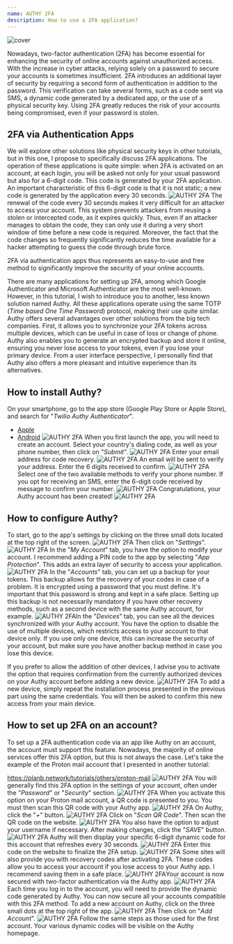 ```yaml
---
name: AUTHY 2FA
description: How to use a 2FA application?
---
```

![cover](assets/cover.webp)

Nowadays, two-factor authentication (2FA) has become essential for enhancing the security of online accounts against unauthorized access. With the increase in cyber attacks, relying solely on a password to secure your accounts is sometimes insufficient. 2FA introduces an additional layer of security by requiring a second form of authentication in addition to the password. This verification can take several forms, such as a code sent via SMS, a dynamic code generated by a dedicated app, or the use of a physical security key. Using 2FA greatly reduces the risk of your accounts being compromised, even if your password is stolen.

## 2FA via Authentication Apps

We will explore other solutions like physical security keys in other tutorials, but in this one, I propose to specifically discuss 2FA applications. The operation of these applications is quite simple: when 2FA is activated on an account, at each login, you will be asked not only for your usual password but also for a 6-digit code. This code is generated by your 2FA application. An important characteristic of this 6-digit code is that it is not static; a new code is generated by the application every 30 seconds.
![AUTHY 2FA](assets/notext/01.webp)
The renewal of the code every 30 seconds makes it very difficult for an attacker to access your account. This system prevents attackers from reusing a stolen or intercepted code, as it expires quickly. Thus, even if an attacker manages to obtain the code, they can only use it during a very short window of time before a new code is required. Moreover, the fact that the code changes so frequently significantly reduces the time available for a hacker attempting to guess the code through brute force.

2FA via authentication apps thus represents an easy-to-use and free method to significantly improve the security of your online accounts.

There are many applications for setting up 2FA, among which Google Authenticator and Microsoft Authenticator are the most well-known. However, in this tutorial, I wish to introduce you to another, less known solution named Authy. All these applications operate using the same TOTP (*Time based One Time Password*) protocol, making their use quite similar.
Authy offers several advantages over other solutions from the big tech companies. First, it allows you to synchronize your 2FA tokens across multiple devices, which can be useful in case of loss or change of phone. Authy also enables you to generate an encrypted backup and store it online, ensuring you never lose access to your tokens, even if you lose your primary device. From a user interface perspective, I personally find that Authy also offers a more pleasant and intuitive experience than its alternatives.

## How to install Authy?

On your smartphone, go to the app store (Google Play Store or Apple Store), and search for "*Twilio Authy Authenticator*".

- [Apple](https://apps.apple.com/us/app/twilio-authy/id494168017)
- [Android](https://play.google.com/store/apps/details?id=com.authy.authy)
![AUTHY 2FA](assets/notext/02.webp)
When you first launch the app, you will need to create an account. Select your country's dialing code, as well as your phone number, then click on "*Submit*".
![AUTHY 2FA](assets/notext/03.webp)
Enter your email address for code recovery.
![AUTHY 2FA](assets/notext/04.webp)
An email will be sent to verify your address. Enter the 6 digits received to confirm.
![AUTHY 2FA](assets/notext/05.webp)
Select one of the two available methods to verify your phone number. If you opt for receiving an SMS, enter the 6-digit code received by message to confirm your number.
![AUTHY 2FA](assets/notext/06.webp)
Congratulations, your Authy account has been created!
![AUTHY 2FA](assets/notext/07.webp)
## How to configure Authy?

To start, go to the app's settings by clicking on the three small dots located at the top right of the screen.
![AUTHY 2FA](assets/notext/08.webp)
Then click on "*Settings*".
![AUTHY 2FA](assets/notext/09.webp)
In the "*My Account*" tab, you have the option to modify your account. I recommend adding a PIN code to the app by selecting "*App Protection*". This adds an extra layer of security to access your application.
![AUTHY 2FA](assets/notext/10.webp)
In the "*Accounts*" tab, you can set up a backup for your tokens. This backup allows for the recovery of your codes in case of a problem. It is encrypted using a password that you must define. It's important that this password is strong and kept in a safe place. Setting up this backup is not necessarily mandatory if you have other recovery methods, such as a second device with the same Authy account, for example.
![AUTHY 2FA](assets/notext/11.webp)In the "*Devices*" tab, you can see all the devices synchronized with your Authy account. You have the option to disable the use of multiple devices, which restricts access to your account to that device only. If you use only one device, this can increase the security of your account, but make sure you have another backup method in case you lose this device.

If you prefer to allow the addition of other devices, I advise you to activate the option that requires confirmation from the currently authorized devices on your Authy account before adding a new device.
![AUTHY 2FA](assets/notext/12.webp)
To add a new device, simply repeat the installation process presented in the previous part using the same credentials. You will then be asked to confirm this new access from your main device.

## How to set up 2FA on an account?

To set up a 2FA authentication code via an app like Authy on an account, the account must support this feature. Nowadays, the majority of online services offer this 2FA option, but this is not always the case. Let's take the example of the Proton mail account that I presented in another tutorial:

https://planb.network/tutorials/others/proton-mail
![AUTHY 2FA](assets/notext/13.webp)
You will generally find this 2FA option in the settings of your account, often under the "*Password*" or "*Security*" section.
![AUTHY 2FA](assets/notext/14.webp)
When you activate this option on your Proton mail account, a QR code is presented to you. You must then scan this QR code with your Authy app.
![AUTHY 2FA](assets/notext/15.webp)
On Authy, click the "*+*" button.
![AUTHY 2FA](assets/notext/16.webp)
Click on "*Scan QR Code*". Then scan the QR code on the website.
![AUTHY 2FA](assets/notext/17.webp)
You also have the option to adjust your username if necessary. After making changes, click the "*SAVE*" button.
![AUTHY 2FA](assets/notext/18.webp)
Authy will then display your specific 6-digit dynamic code for this account that refreshes every 30 seconds.
![AUTHY 2FA](assets/notext/19.webp)
Enter this code on the website to finalize the 2FA setup.
![AUTHY 2FA](assets/notext/20.webp)
Some sites will also provide you with recovery codes after activating 2FA. These codes allow you to access your account if you lose access to your Authy app. I recommend saving them in a safe place.
![AUTHY 2FA](assets/notext/21.webp)Your account is now secured with two-factor authentication via the Authy app.
![AUTHY 2FA](assets/notext/22.webp)
Each time you log in to the account, you will need to provide the dynamic code generated by Authy. You can now secure all your accounts compatible with this 2FA method. To add a new account on Authy, click on the three small dots at the top right of the app.
![AUTHY 2FA](assets/notext/23.webp)
Then click on "*Add Account*".
![AUTHY 2FA](assets/notext/24.webp)
Follow the same steps as those used for the first account. Your various dynamic codes will be visible on the Authy homepage.